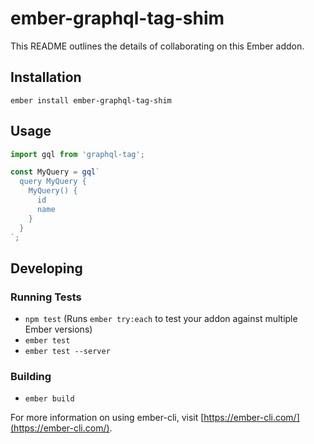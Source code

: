 # ember-graphql-tag-shim

This README outlines the details of collaborating on this Ember addon.

## Installation

```
ember install ember-graphql-tag-shim
```

## Usage

```js
import gql from 'graphql-tag';

const MyQuery = gql`
  query MyQuery {
    MyQuery() {
      id
      name
    }
  }
`;
```

## Developing

### Running Tests

* `npm test` (Runs `ember try:each` to test your addon against multiple Ember versions)
* `ember test`
* `ember test --server`

### Building

* `ember build`

For more information on using ember-cli, visit [https://ember-cli.com/](https://ember-cli.com/).
